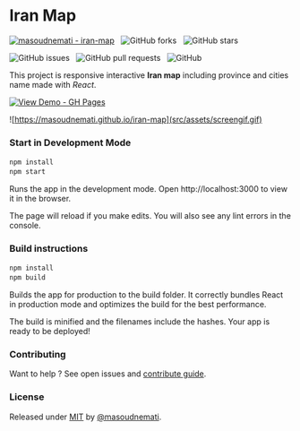 # Iran Map

[![masoudnemati - iran-map](https://img.shields.io/static/v1?label=masoudnemati&message=iran-map&color=blue&logo=github)](https://github.com/masoudnemati/iran-map) &nbsp; ![GitHub forks](https://img.shields.io/github/forks/masoudnemati/iran-map?style=social) &nbsp; ![GitHub stars](https://img.shields.io/github/stars/masoudnemati/iran-map?style=social)  

![GitHub issues](https://img.shields.io/github/issues/masoudnemati/iran-map?color=red&style=for-the-badge) &nbsp; ![GitHub pull requests](https://img.shields.io/github/issues-pr/masoudnemati/iran-map?color=green&style=for-the-badge) &nbsp; ![GitHub](https://img.shields.io/github/license/masoudnemati/iran-map?color=blue&style=for-the-badge)  

This project is responsive interactive **Iran map** including province and cities name made with _React_.  

[![View Demo - GH Pages](https://img.shields.io/badge/View_demo-GH_Pages-2ea44f?style=for-the-badge)](https://masoudnemati.github.io/iran-map/)  
  
![https://masoudnemati.github.io/iran-map](src/assets/screengif.gif)

### Start in Development Mode

```bash
npm install
npm start
```

Runs the app in the development mode.
Open http://localhost:3000 to view it in the browser.

The page will reload if you make edits.
You will also see any lint errors in the console.

### Build instructions

```bash
npm install
npm build
```

Builds the app for production to the build folder.
It correctly bundles React in production mode and optimizes the build for the best performance.

The build is minified and the filenames include the hashes.
Your app is ready to be deployed!

### Contributing

Want to help ? See open issues and [contribute guide](CONTRIBUTING.md).


### License

Released under [MIT](/LICENSE.txt) by [@masoudnemati](https://github.com/masoudnemati).
